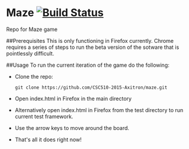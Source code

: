 # Maze [![Build Status](https://travis-ci.org/CSC510-2015-Axitron/maze.svg?branch=autobuild)](https://travis-ci.org/CSC510-2015-Axitron/maze)

Repo for Maze game

##Prerequisites
This is only functioning in Firefox currently.  Chrome requires a series of steps to run the beta version of the sotware that is pointlessly difficult.

##Usage
To run the current iteration of the game do the following:

- Clone the repo:
	
    `git clone https://github.com/CSC510-2015-Axitron/maze.git`

- Open index.html in Firefox in the main directory

- Alternatively open index.html in Firefox from the test directory to run current test framework.

- Use the arrow keys to move around the board.

- That's all it does right now!